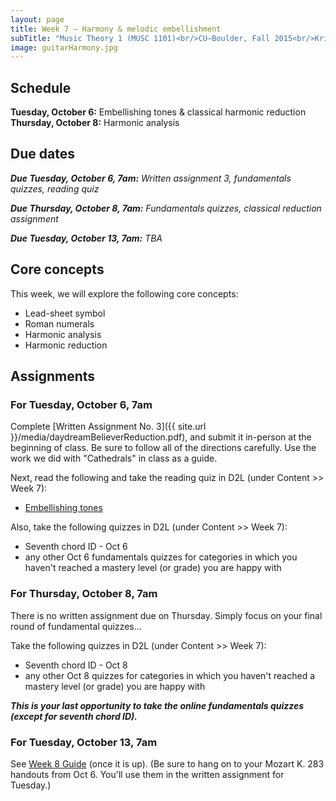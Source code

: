 ```yaml
---
layout: page
title: Week 7 – Harmony & melodic embellishment
subTitle: "Music Theory 1 (MUSC 1101)<br/>CU–Boulder, Fall 2015<br/>Kris Shaffer, Ph.D. – instructor"
image: guitarHarmony.jpg
---
```


## Schedule

**Tuesday, October 6:** Embellishing tones & classical harmonic reduction  
**Thursday, October 8:** Harmonic analysis 

## Due dates

***Due Tuesday, October 6, 7am:*** *Written assignment 3, fundamentals quizzes, reading quiz* 

***Due Thursday, October 8, 7am:*** *Fundamentals quizzes, classical reduction assignment*  

***Due Tuesday, October 13, 7am:*** *TBA*

## Core concepts

This week, we will explore the following core concepts:

- Lead-sheet symbol  
- Roman numerals  
- Harmonic analysis  
- Harmonic reduction


## Assignments

### For Tuesday, October 6, 7am

Complete [Written Assignment No. 3]({{ site.url }}/media/daydreamBelieverReduction.pdf), and submit it in-person at the beginning of class. Be sure to follow all of the directions carefully. Use the work we did with "Cathedrals" in class as a guide.

Next, read the following and take the reading quiz in D2L (under Content >> Week 7):

- [Embellishing tones](http://openmusictheory.com/embellishingTones.html)

Also, take the following quizzes in D2L (under Content >> Week 7):

- Seventh chord ID - Oct 6  
- any other Oct 6 fundamentals quizzes for categories in which you haven't reached a mastery level (or grade) you are happy with


### For Thursday, October 8, 7am

There is no written assignment due on Thursday. Simply focus on your final round of fundamental quizzes...

Take the following quizzes in D2L (under Content >> Week 7):

- Seventh chord ID - Oct 8  
- any other Oct 8 quizzes for categories in which you haven't reached a mastery level (or grade) you are happy with

***This is your last opportunity to take the online fundamentals quizzes (except for seventh chord ID).***

### For Tuesday, October 13, 7am

See [Week 8 Guide](/week8/) (once it is up). (Be sure to hang on to your Mozart K. 283 handouts from Oct 6. You'll use them in the written assignment for Tuesday.)